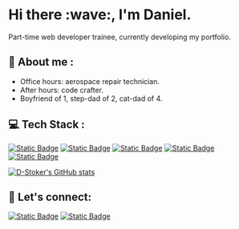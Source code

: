 <h1 align="auto">Hi there :wave:, I'm Daniel.</h1>
  <p dir="auto">Part-time web developer trainee, currently developing my portfolio.</p>
<h2 align="auto">🔭 About me :</h2>
  <ul dir="auto">
    <li>Office hours: aerospace repair technician.
    <li>After hours: code crafter.
    <li>Boyfriend of 1, step-dad of 2, cat-dad of 4.
  </ul>
<h2 align="auto">💻 Tech Stack :</h2>
  <p dir="auto"><a target="_blank" href="https://www.w3schools.com/html/default.asp"><img alt="Static Badge" src="https://img.shields.io/badge/HTML5-badge?style=for-the-badge&logo=html5&logoColor=white&color=%23E34F26"></a> <a target="_blank" href="https://www.w3schools.com/css/"><img alt="Static Badge" src="https://img.shields.io/badge/CSS3-badge?style=for-the-badge&logo=css3&logoColor=white&color=%231572B6"></a> <a target="_blank" href="https://www.javascriptcheatsheet.org/"><img alt="Static Badge" src="https://img.shields.io/badge/JavaScript-badge?style=for-the-badge&logo=javascript&logoColor=black&color=%23F7DF1E"></a> <a target="_blank" href="https://github.com"><img alt="Static Badge" src="https://img.shields.io/badge/GitHub-badge?style=for-the-badge&logo=GitHub&logoColor=white&color=%23181717"></a> <a target="_blank" href="https://www.netlify.com/"><img alt="Static Badge" src="https://img.shields.io/badge/NETLIFY-badge?style=for-the-badge&logo=netlify&logoColor=white&color=%2300C7B7"></a>
  </p>
  
[![D-Stoker's GitHub stats](https://github-readme-stats.vercel.app/api?username=D-Stoker)](https://github.com/D-Stoker/github-readme-stats)

<h2 align="auto">📧 Let's connect:</h2>
  <p dir="auto"><a target="_blank" href="https://www.instagram.com/djes1983/"><img alt="Static Badge" src="https://img.shields.io/badge/Instagram-badge?style=flat&logo=instagram&logoColor=white&color=%23FF0069"></a> <a target="_blank" href="https://www.linkedin.com/in/daniel-stoker/"><img alt="Static Badge" src="https://img.shields.io/badge/Daniel-badge?style=flat&logo=linkedin&logoColor=white&color=%230A66C2"></a>
  </p>

